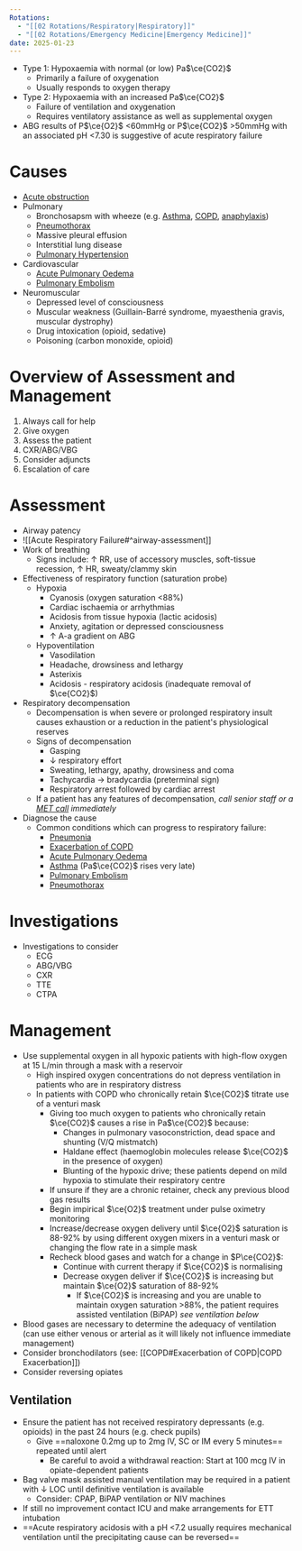 ```yaml
---
Rotations:
  - "[[02 Rotations/Respiratory|Respiratory]]"
  - "[[02 Rotations/Emergency Medicine|Emergency Medicine]]"
date: 2025-01-23
---
```

- Type 1: Hypoxaemia with normal (or low) Pa$\ce{CO2}$
	- Primarily a failure of oxygenation
	- Usually responds to oxygen therapy
- Type 2: Hypoxaemia with an increased Pa$\ce{CO2}$
	- Failure of ventilation and oxygenation
	- Requires ventilatory assistance as well as supplemental oxygen
- ABG results of P$\ce{O2}$ <60mmHg or P$\ce{CO2}$ >50mmHg with an associated pH <7.30 is suggestive of acute respiratory failure
# Causes
- [Acute obstruction](01%20Disciplines/Clinical/Emergencies/Acute%20Airway%20Failure.md)
- Pulmonary
	- Bronchosapsm with wheeze (e.g. [Asthma](01%20Disciplines/Respiratory/Conditions/Asthma.md), [COPD](01%20Disciplines/Respiratory/Conditions/COPD.md), [anaphylaxis](01%20Disciplines/Immunology/Emergencies/Anaphylaxis.md))
	- [Pneumothorax](01%20Disciplines/Respiratory/Conditions/Pneumothorax.md)
	- Massive pleural effusion
	- Interstitial lung disease
	- [Pulmonary Hypertension](01%20Disciplines/Cardiology/Conditions/Pulmonary%20Hypertension.md)
- Cardiovascular
	- [Acute Pulmonary Oedema](01%20Disciplines/Respiratory/Conditions/Acute%20Pulmonary%20Oedema.md)
	- [Pulmonary Embolism](01%20Disciplines/Respiratory/Conditions/Pulmonary%20Embolism.md)
- Neuromuscular
	- Depressed level of consciousness
	- Muscular weakness (Guillain-Barré syndrome, myaesthenia gravis, muscular dystrophy)
	- Drug intoxication (opioid, sedative)
	- Poisoning (carbon monoxide, opioid)
# Overview of Assessment and Management
1. Always call for help
2. Give oxygen
3. Assess the patient
4. CXR/ABG/VBG
5. Consider adjuncts
6. Escalation of care
# Assessment
- Airway patency
- ![[Acute Respiratory Failure#^airway-assessment]]
- Work of breathing
	- Signs include: ↑ RR, use of accessory muscles, soft-tissue recession, ↑ HR, sweaty/clammy skin
- Effectiveness of respiratory function (saturation probe)
	- Hypoxia
		- Cyanosis (oxygen saturation <88%)
		- Cardiac ischaemia or arrhythmias
		- Acidosis from tissue hypoxia (lactic acidosis)
		- Anxiety, agitation or depressed consciousness
		- ↑ A-a gradient on ABG
	- Hypoventilation
		- Vasodilation
		- Headache, drowsiness and lethargy
		- Asterixis
		- Acidosis - respiratory acidosis (inadequate removal of $\ce{CO2}$)
- Respiratory decompensation
	- Decompensation is when severe or prolonged respiratory insult causes exhaustion or a reduction in the patient's physiological reserves
	- Signs of decompensation
		- Gasping
		- ↓ respiratory effort
		- Sweating, lethargy, apathy, drowsiness and coma
		- Tachycardia → bradycardia (preterminal sign)
		- Respiratory arrest followed by cardiac arrest
	- If a patient has any features of decompensation, *call senior staff or a [MET call](00%20Reference/Clinical/MET%20Activation%20Criteria.md) immediately*
- Diagnose the cause
	- Common conditions which can progress to respiratory failure:
		- [Pneumonia](01%20Disciplines/Respiratory/Conditions/Pneumonia.md)
		- [Exacerbation of COPD](01%20Disciplines/Respiratory/Conditions/COPD.md#Exacerbation-of-COPD)
		- [Acute Pulmonary Oedema](01%20Disciplines/Respiratory/Conditions/Acute%20Pulmonary%20Oedema.md)
		- [Asthma](01%20Disciplines/Respiratory/Conditions/Asthma.md) (Pa$\ce{CO2}$ rises very late)
		- [Pulmonary Embolism](01%20Disciplines/Respiratory/Conditions/Pulmonary%20Embolism.md)
		- [Pneumothorax](01%20Disciplines/Respiratory/Conditions/Pneumothorax.md)
# Investigations
- Investigations to consider
	- ECG
	- ABG/VBG
	- CXR
	- TTE
	- CTPA
# Management
- Use supplemental oxygen in all hypoxic patients with high-flow oxygen at 15 L/min through a mask with a reservoir
	- High inspired oxygen concentrations do not depress ventilation in patients who are in respiratory distress
	- In patients with COPD who chronically retain $\ce{CO2}$ titrate use of a venturi mask
		- Giving too much oxygen to patients who chronically retain $\ce{CO2}$ causes a rise in Pa$\ce{CO2}$ because:
			- Changes in pulmonary vasoconstriction, dead space and shunting (V/Q mistmatch)
			- Haldane effect (haemoglobin molecules release $\ce{CO2}$ in the presence of oxygen)
			- Blunting of the hypoxic drive; these patients depend on mild hypoxia to stimulate their respiratory centre
		- If unsure if they are a chronic retainer, check any previous blood gas results
		- Begin impirical $\ce{O2}$ treatment under pulse oximetry monitoring
		- Increase/decrease oxygen delivery until $\ce{O2}$ saturation is 88-92% by using different oxygen mixers in a venturi mask or changing the flow rate in a simple mask
		- Recheck blood gases and watch for a change in $P\ce{CO2}$:
			- Continue with current therapy if $\ce{CO2}$ is normalising
			- Decrease oxygen deliver if $\ce{CO2}$ is increasing but maintain $\ce{O2}$ saturation of 88-92%
				- If $\ce{CO2}$ is increasing and you are unable to maintain oxygen saturation >88%, the patient requires assisted ventilation (BiPAP) *see ventilation below*
- Blood gases are necessary to determine the adequacy of ventilation (can use either venous or arterial as it will likely not influence immediate management)
- Consider bronchodilators (see: [[COPD#Exacerbation of COPD|COPD Exacerbation]])
- Consider reversing opiates
## Ventilation
- Ensure the patient has not received respiratory depressants (e.g. opioids) in the past 24 hours (e.g. check pupils)
	- Give ==naloxone 0.2mg up to 2mg IV, SC or IM every 5 minutes== repeated until alert
		- Be careful to avoid a withdrawal reaction: Start at 100 mcg IV in opiate-dependent patients
- Bag valve mask assisted manual ventilation may be required in a patient with ↓ LOC until definitive ventilation is available
	- Consider: CPAP, BiPAP ventilation or NIV machines
- If still no improvement contact ICU and make arrangements for ETT intubation
- ==Acute respiratory acidosis with a pH <7.2 usually requires mechanical ventilation until the precipitating cause can be reversed==